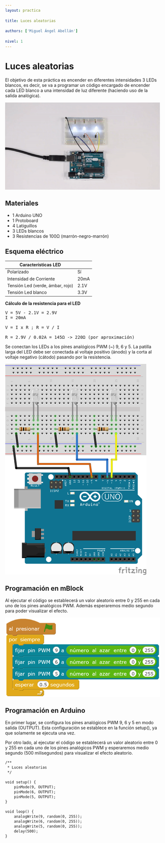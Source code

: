 ```yaml
---
layout: practica

title: Luces aleatorias

authors: ['Miguel Ángel Abellán']

nivel: 1
---
```


# Luces aleatorias

El objetivo de esta práctica es encender en diferentes intensidades 3 LEDs blancos, es decir, se va a programar un código encargado de encender cada LED blanco a una intensidad de luz diferente (haciendo uso de la salida analógica).

![](practica.gif)

## Materiales

- 1 Arduino UNO
- 1 Protoboard
- 4 Latiguillos
- 3 LEDs blancos
- 3 Resistencias de 100Ω (marrón-negro-marrón)

## Esquema eléctrico

| Características LED              |        |
| -------------------------------- | ------ |
| Polarizado                       | Sí     |
| Intensidad de Corriente          | 20mA   |
| Tensión Led (verde, ámbar, rojo) | 2.1V   |
| Tensión Led blanco               | 3.3V   |

**Cálculo de la resistencia para el LED**

<pre>
V = 5V - 2.1V = 2.9V
I = 20mA

V = I x R ; R = V / I

R = 2.9V / 0.02A = 145Ω -> 220Ω (por aproximación)
</pre>

Se conectan los LEDs a los pines analógicos PWM (~) 9, 6 y 5. La patilla larga del LED debe ser conectada al voltaje positivo (ánodo) y la corta al voltaje negativo (cátodo) pasando por la resistencia.

![](fritzing.png)

## Programación en mBlock

Al ejecutar el código se establecerá un valor aleatorio entre 0 y 255 en cada uno de los pines analógicos PWM. Además esperaremos medio segundo para poder visualizar el efecto.

![](mblock.png)

## Programación en Arduino

En primer lugar, se configura los pines analógicos PWM 9, 6 y 5 en modo salida (OUTPUT). Esta configuración se establece en la función setup(), ya que solamente se ejecuta una vez.

Por otro lado, al ejecutar el código se establecerá un valor aleatorio entre 0 y 255 en cada uno de los pines analógicos PWM y esperaremos medio segundo (500 milisegundos) para visualizar el efecto aleatorio.

```
/**
 * Luces aleatorias
 */

void setup() {
    pinMode(9, OUTPUT);
    pinMode(6, OUTPUT);
    pinMode(5, OUTPUT);
}

void loop() {
    analogWrite(9, random(0, 255));
    analogWrite(6, random(0, 255));
    analogWrite(5, random(0, 255));
    delay(500);
}
```
